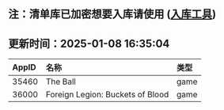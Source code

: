 ## 注：清单库已加密想要入库请使用 ([入库工具](https://github.com/BlankTMing/ManifestAutoUpdate/releases))

## 更新时间：2025-01-08 16:35:04
| AppID | 名称 | 类型  |
| :-------------------- | :----------------------------- | :----------- |
| 35460 | The Ball| game |
| 36000 | Foreign Legion: Buckets of Blood| game |
